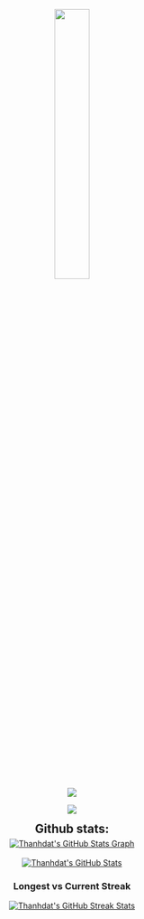 <p align="center"><img src="animation.gif" width="35%"></p>

<p align="center">
<img src="https://readme-typing-svg.herokuapp.com?font=Architects+Daughter&center=true&vCenter=true&duration=3000&color=%2338C2FF&size=40&height=200&width=800&lines=Heyyy!+I'm+Thành+Đạt+%3C3;I+am+a+2nd+yr+at+FPT+University;I'+am+a+Software+Engineering;Welcome+to+my+profile+!">
</p>

<p  align="center">
<img src="https://user-images.githubusercontent.com/73097560/115834477-dbab4500-a447-11eb-908a-139a6edaec5c.gif">             
<br>

<div align="center">
<h2 align="center" style="margin: 5px 10px;">Github stats:</h2> 

<a href="https://github.com/thanhdat2011">
  <img align="center" src="https://github-profile-summary-cards.vercel.app/api/cards/profile-details?username=thanhdat2011&theme=gruvbox&hide_border=true)](https://github.com/thanhdat2011" alt="Thanhdat's GitHub Stats Graph"/>
</a>
<br><br>
<a href="https://github.com/thanhdat2011">
  <img align="center" src="https://github-readme-stats.vercel.app/api?username=thanhdat2011&count_private=true&show_icons=true&theme=gruvbox&hide_border=true&custom_title=Thanhdat%20V%27s%20Github%20Stats" alt="Thanhdat's GitHub Stats" />
</a>
<h3>Longest vs Current Streak </h3>
<a href="https://github.com/thanhdat2011">
  <img align="center" src="https://github-readme-streak-stats.herokuapp.com/?user=thanhdat2011&theme=gruvbox" alt="Thanhdat's GitHub Streak Stats"/>
</a>
<br><br>
</div>

